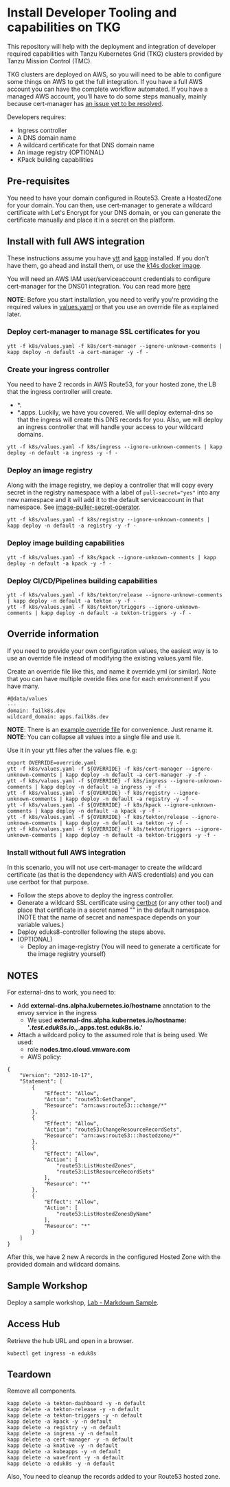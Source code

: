 # Install Developer Tooling and capabilities on TKG
This repository will help with the deployment and integration of developer required capabilities with Tanzu Kubernetes Grid (TKG) clusters provided by Tanzu Mission Control (TMC).

TKG clusters are deployed on AWS, so you will need to be able to configure some things on AWS to get the full integration. If you have a full AWS account you can have the complete workflow automated. If you have a managed AWS account, you'll have to do some steps manually, mainly because cert-manager has [an issue yet to be resolved](https://github.com/jetstack/cert-manager/issues/2779).

Developers requires:
- Ingress controller
- A DNS domain name
- A wildcard certificate for that DNS domain name
- An image registry (OPTIONAL)
- KPack building capabilities

## Pre-requisites
You need to have your domain configured in Route53. Create a HostedZone for your domain. You can then, use cert-manager to generate a wildcard certificate with Let's Encrypt for your DNS domain, or you can generate the certificate manually and place it in a secret on the platform.

## Install with full AWS integration
These instructions assume you have [ytt](https://get-ytt.io/) and [kapp](https://get-kapp.io/) installed. If you don't have them, go ahead and install them, or use the [k14s docker image](https://hub.docker.com/r/k14s/image).

You will need an AWS IAM user/serviceaccount credentials to configure cert-manager for the DNS01 integration. You can read more [here](https://medium.com/@Amet13/wildcard-k8s-4998173b16c8)

__NOTE__: Before you start installation, you need to verify you're providing the required values in [values.yaml](.k8s/values.yaml) or that you use an override file as explained later.
  
### Deploy cert-manager to manage SSL certificates for you
```
ytt -f k8s/values.yaml -f k8s/cert-manager --ignore-unknown-comments | kapp deploy -n default -a cert-manager -y -f -
```

### Create your ingress controller
You need to have 2 records in AWS Route53, for your hosted zone, the LB that the ingress controller will create.
  * *.<DOMAIN> 
  * *.apps.<DOMAIN>
Luckily, we have you covered. We will deploy external-dns so that the ingress will create this DNS records for you. Also, we will deploy an ingress controller that will handle your access to your wildcard domains.

```
ytt -f k8s/values.yaml -f k8s/ingress --ignore-unknown-comments | kapp deploy -n default -a ingress -y -f -
```

### Deploy an image registry
Along with the image registry, we deploy a controller that will copy every secret in the registry namespace with a label of `pull-secret="yes"` into any new namespace and it will add it to the default serviceaccount in that namespace. See [image-puller-secret-operator](https://github.com/jorgemoralespou/image-puller-secret-operator).

```
ytt -f k8s/values.yaml -f k8s/registry --ignore-unknown-comments | kapp deploy -n default -a registry -y -f -
```

### Deploy image building capabilities

```
ytt -f k8s/values.yaml -f k8s/kpack --ignore-unknown-comments | kapp deploy -n default -a kpack -y -f -
```

### Deploy CI/CD/Pipelines building capabilities

```
ytt -f k8s/values.yaml -f k8s/tekton/release --ignore-unknown-comments | kapp deploy -n default -a tekton -y -f -
ytt -f k8s/values.yaml -f k8s/tekton/triggers --ignore-unknown-comments | kapp deploy -n default -a tekton-triggers -y -f -
```

## Override information
If you need to provide your own configuration values, the easiest way is to use an override file instead of modifying the existing values.yaml file.

Create an override file like this, and name it override.yml (or similar). Note that you can have multiple overide files one for each environment if you have many.

```
#@data/values
---
domain: failk8s.dev
wildcard_domain: apps.failk8s.dev
```

__NOTE__: There is an [example override file](override.example.yml) for convenience. Just rename it.
__NOTE__: You can collapse all values into a single file and use it.

Use it in your ytt files after the values file. e.g:

```
export OVERRIDE=override.yaml
ytt -f k8s/values.yaml -f ${OVERRIDE} -f k8s/cert-manager --ignore-unknown-comments | kapp deploy -n default -a cert-manager -y -f -
ytt -f k8s/values.yaml -f ${OVERRIDE} -f k8s/ingress --ignore-unknown-comments | kapp deploy -n default -a ingress -y -f -
ytt -f k8s/values.yaml -f ${OVERRIDE} -f k8s/registry --ignore-unknown-comments | kapp deploy -n default -a registry -y -f -
ytt -f k8s/values.yaml -f ${OVERRIDE} -f k8s/kpack --ignore-unknown-comments | kapp deploy -n default -a kpack -y -f -
ytt -f k8s/values.yaml -f ${OVERRIDE} -f k8s/tekton/release --ignore-unknown-comments | kapp deploy -n default -a tekton -y -f -
ytt -f k8s/values.yaml -f ${OVERRIDE} -f k8s/tekton/triggers --ignore-unknown-comments | kapp deploy -n default -a tekton-triggers -y -f -
```

### Install without full AWS integration
In this scenario, you will not use cert-manager to create the wildcard certificate (as that is the dependency with AWS credentials) and you can use certbot for that purpose. 

* Follow the steps above to deploy the ingress controller. 
* Generate a wildcard SSL certificate using [certbot](https://jloh.co/posts/certbot-route53-dns-validation/) (or any other tool) and place that certificate in a secret named "" in the default namespace. (NOTE that the name of secret and namespace depends on your variable values.)
* Deploy eduks8-controller following the steps above.
* (OPTIONAL)
  * Deploy an image-registry (You will need to generate a certificate for the image registry yourself)




## NOTES

For external-dns to work, you need to:
* Add __external-dns.alpha.kubernetes.io/hostname__ annotation to the envoy service in the ingress
  * We used __external-dns.alpha.kubernetes.io/hostname: '*.test.eduk8s.io.,*.apps.test.eduk8s.io.'__ 
* Attach a wildcard policy to the assumed role that is being used. We used: 
  * role __nodes.tmc.cloud.vmware.com__
  * AWS policy:
```
{
    "Version": "2012-10-17",
    "Statement": [
        {
            "Effect": "Allow",
            "Action": "route53:GetChange",
            "Resource": "arn:aws:route53:::change/*"
        },
        {
            "Effect": "Allow",
            "Action": "route53:ChangeResourceRecordSets",
            "Resource": "arn:aws:route53:::hostedzone/*"
        },
        {
            "Effect": "Allow",
            "Action": [
                "route53:ListHostedZones",
                "route53:ListResourceRecordSets"
            ],
            "Resource": "*"
        },
        {
            "Effect": "Allow",
            "Action": [
                "route53:ListHostedZonesByName"
            ],
            "Resource": "*"
        }
    ]
}
```

After this, we have 2 new A records in the configured Hosted Zone with the provided domain and wildcard domains.

## Sample Workshop

Deploy a sample workshop, [Lab - Markdown Sample](https://github.com/eduk8s/lab-markdown-sample).

## Access Hub

Retrieve the hub URL and open in a browser.

```
kubectl get ingress -n eduk8s
```

## Teardown

Remove all components.

```
kapp delete -a tekton-dashboard -y -n default
kapp delete -a tekton-release -y -n default
kapp delete -a tekton-triggers -y -n default
kapp delete -a kpack -y -n default
kapp delete -a registry -y -n default
kapp delete -a ingress -y -n default
kapp delete -a cert-manager -y -n default
kapp delete -a knative -y -n default
kapp delete -a kubeapps -y -n default
kapp delete -a wavefront -y -n default
kapp delete -a eduk8s -y -n default
```

Also, You need to cleanup the records added to your Route53 hosted zone.

